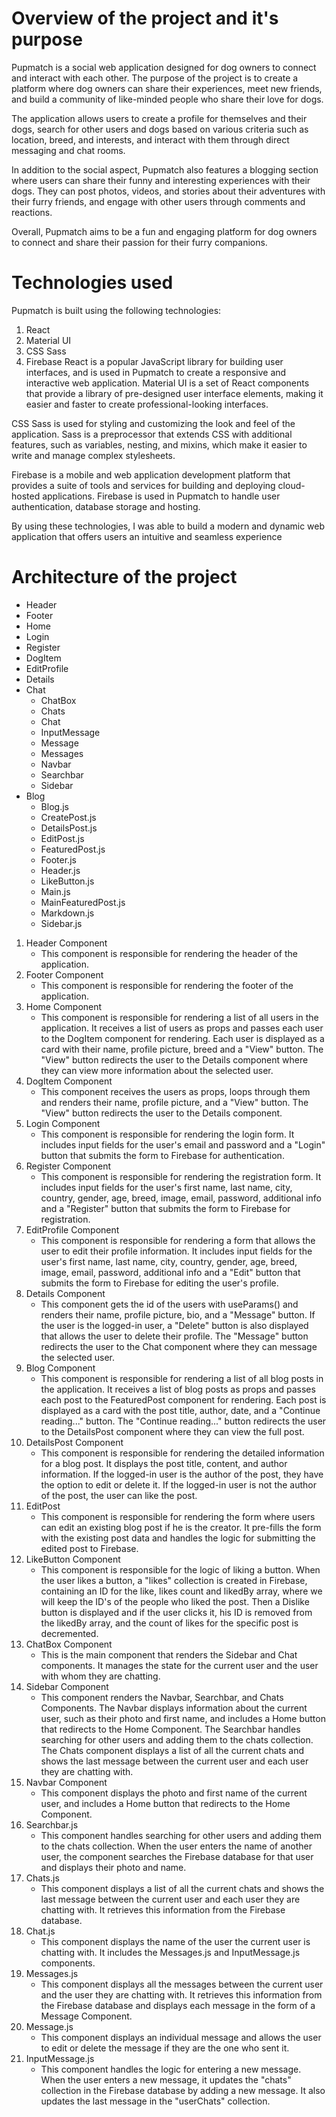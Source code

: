 # Overview of the project and it's purpose
Pupmatch is a social web application designed for dog owners to connect and interact with each other. The purpose of the project is to create a platform where dog owners can share their experiences, meet new friends, and build a community of like-minded people who share their love for dogs.

The application allows users to create a profile for themselves and their dogs, search for other users and dogs based on various criteria such as location, breed, and interests, and interact with them through direct messaging and chat rooms.

In addition to the social aspect, Pupmatch also features a blogging section where users can share their funny and interesting experiences with their dogs. They can post photos, videos, and stories about their adventures with their furry friends, and engage with other users through comments and reactions.

Overall, Pupmatch aims to be a fun and engaging platform for dog owners to connect and share their passion for their furry companions.

# Technologies used
Pupmatch is built using the following technologies:

1. React
2. Material UI
3. CSS Sass
4. Firebase
React is a popular JavaScript library for building user interfaces, and is used in Pupmatch to create a responsive and interactive web application. Material UI is a set of React components that provide a library of pre-designed user interface elements, making it easier and faster to create professional-looking interfaces.

CSS Sass is used for styling and customizing the look and feel of the application. Sass is a preprocessor that extends CSS with additional features, such as variables, nesting, and mixins, which make it easier to write and manage complex stylesheets.

Firebase is a mobile and web application development platform that provides a suite of tools and services for building and deploying cloud-hosted applications. Firebase is used in Pupmatch to handle user authentication, database storage and hosting.

By using these technologies, I was able to build a modern and dynamic web application that offers users an intuitive and seamless experience

# Architecture of the project
* Header
* Footer
* Home
* Login
* Register
* DogItem
* EditProfile
* Details
* Chat
  * ChatBox
  * Chats
  * Chat
  * InputMessage
  * Message
  * Messages
  * Navbar
  * Searchbar
  * Sidebar
* Blog
  * Blog.js
  * CreatePost.js
  * DetailsPost.js
  * EditPost.js
  * FeaturedPost.js
  * Footer.js
  * Header.js
  * LikeButton.js
  * Main.js
  * MainFeaturedPost.js
  * Markdown.js
  * Sidebar.js


1. Header Component 
    - This component is responsible for rendering the header of the application.
2. Footer Component 
    - This component is responsible for rendering the footer of the application.
3. Home Component 
    - This component is responsible for rendering a list of all users in the application. It receives a list of users as props and passes each user to the DogItem component for rendering. Each user is displayed as a card with their name, profile picture, breed and a "View" button. The "View" button redirects the user to the Details component where they can view more information about the selected user.
4. DogItem Component 
    - This component receives the users as props, loops through them  and renders their name, profile picture, and a "View" button. The "View" button redirects the user to the Details component.
5. Login Component 
    - This component is responsible for rendering the login form. It includes input fields for the user's email and password and a "Login" button that submits the form to Firebase for authentication.
6. Register Component 
    - This component is responsible for rendering the registration form. It includes input fields for the user's first name, last name, city, country, gender, age, breed, image,  email,  password, additional info and a "Register" button that submits the form to Firebase for registration.
7. EditProfile Component 
    - This component is responsible for rendering a form that allows the user to edit their profile information. It includes input fields for the user's first name, last name, city, country, gender, age, breed, image,  email,  password, additional info and a "Edit" button that submits the form to Firebase for editing the user's profile.
8. Details Component 
    - This component gets the id of the users with useParams() and renders their name, profile picture, bio, and a "Message" button. If the user is the logged-in user, a "Delete" button is also displayed that allows the user to delete their profile. The "Message" button redirects the user to the Chat component where they can message the selected user.
9. Blog Component 
    - This component is responsible for rendering a list of all blog posts in the application. It receives a list of blog posts as props and passes each post to the FeaturedPost component for rendering. Each post is displayed as a card with the post title, author, date, and a "Continue reading..." button. The "Continue reading..." button redirects the user to the DetailsPost component where they can view the full post.
10. DetailsPost Component
    - This component is responsible for rendering the detailed information for a blog post. It displays the post title, content, and author information. If the logged-in user is the author of the post, they have the option to edit or delete it. If the logged-in user is not the author of the post, the user can like the post.
11. EditPost 
    - This component is responsible for rendering the form where users can edit an existing blog post if he is the creator. It pre-fills the form with the existing post data and handles the logic for submitting the edited post to Firebase.
12. LikeButton Component
    - This component is responsible for the logic of liking a button. When the user likes a button, a "likes" collection is created in Firebase, containing an ID for the like, likes count and likedBy array, where we will keep the ID's of the people who liked the post. Then a Dislike button is displayed and if the user clicks it, his ID is removed from the likedBy array, and the count of likes for the specific post is decremented.
13. ChatBox Component 
    - This is the main component that renders the Sidebar and Chat components. It manages the state for the current user and the user with whom they are chatting. 
14. Sidebar Component 
    - This component renders the Navbar, Searchbar, and Chats Components. The Navbar displays information about the current user, such as their photo and first name, and includes a Home button that redirects to the Home Component. The Searchbar handles searching for other users and adding them to the chats collection. The Chats component displays a list of all the current chats and shows the last message between the current user and each user they are chatting with.
15. Navbar Component 
    - This component displays the photo and first name of the current user, and includes a Home button that redirects to the Home Component.
16. Searchbar.js 
    - This component handles searching for other users and adding them to the chats collection. When the user enters the name of another user, the component searches the Firebase database for that user and displays their photo and name.
17. Chats.js 
    - This component displays a list of all the current chats and shows the last message between the current user and each user they are chatting with. It retrieves this information from the Firebase database.
18. Chat.js 
    - This component displays the name of the user the current user is chatting with. It includes the Messages.js and InputMessage.js components.
19. Messages.js 
    - This component displays all the messages between the current user and the user they are chatting with. It retrieves this information from the Firebase database and displays each message in the form of a Message Component.
20. Message.js 
    - This component displays an individual message and allows the user to edit or delete the message if they are the one who sent it.
21. InputMessage.js 
    - This component handles the logic for entering a new message. When the user enters a new message, it updates the "chats" collection in the Firebase database by adding a new message. It also updates the last message in the "userChats" collection.

